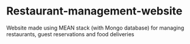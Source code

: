# Restaurant-management-website
Website made using MEAN stack (with Mongo database) for managing restaurants, guest reservations and food deliveries
